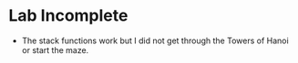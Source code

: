 # Lab Incomplete
- The stack functions work but I did not get through the Towers of Hanoi or start the maze.
